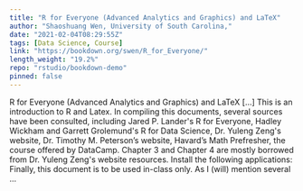 ```yaml
---
title: "R for Everyone (Advanced Analytics and Graphics) and LaTeX"
author: "Shaoshuang Wen, University of South Carolina,"
date: "2021-02-04T08:29:55Z"
tags: [Data Science, Course]
link: "https://bookdown.org/swen/R_for_Everyone/"
length_weight: "19.2%"
repo: "rstudio/bookdown-demo"
pinned: false
---
```


R for Everyone (Advanced Analytics and Graphics) and LaTeX [...] This is an introduction to R and Latex. In compiling this documents, several sources have been consulted, including Jared P. Lander's R for Everyone, Hadley Wickham and Garrett Grolemund's R for Data Science, Dr. Yuleng Zeng's website, Dr. Timothy M. Peterson’s website, Havard’s Math Prefresher, the course offered by DataCamp. Chapter 3 and Chapter 4 are mostly borrowed from Dr. Yuleng Zeng's website resources. Install the following applications: Finally, this document is to be used in-class only. As I (will) mention several ...
